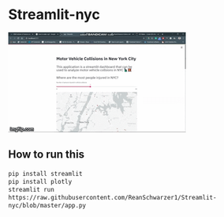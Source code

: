 # Streamlit-nyc

![Making-of Animation](https://github.com/ReanSchwarzer1/Streamlit-nyc/blob/master/running1.gif "Making-of Animation")



## How to run this 
```
pip install streamlit
pip install plotly
streamlit run https://raw.githubusercontent.com/ReanSchwarzer1/Streamlit-nyc/blob/master/app.py
```
